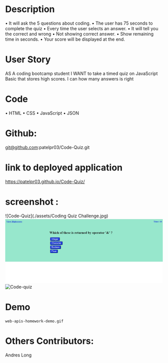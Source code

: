 # Description
•	It will ask the 5 questions about coding.
•	The user has 75 seconds to complete the quiz
•	Every time the user selects an answer.
•	It will tell you the correct and wrong 
•	Not showing correct answer.
•	Show remaining time in seconds.
•	Your score will be displayed at the end.

# User Story
   AS A coding bootcamp student
   I WANT to take a timed quiz on JavaScript Basic that stores high scores.
   I can how many answers is right 

# Code
•	HTML
•	CSS
•	JavaScript
•	JSON

# Github:
 git@github.com:patelpr03/Code-Quiz.git

 # link to deployed application
https://patelpr03.github.io/Code-Quiz/
# screenshot : 
   ![Code-Quiz](./assets/Coding Quiz Challenge.jpg)
   ![Code-Quiz](./assets/Question.jpg)
   ![Code-quiz](./Highscores.jpg)
# Demo
    web-apis-homework-demo.gif

# Others Contributors:
   Andres Long
